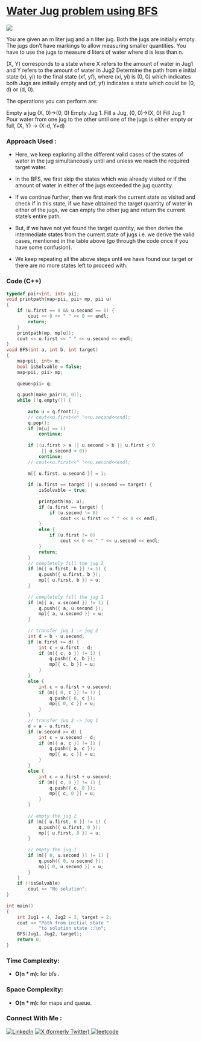 # [Water Jug problem using BFS](https://www.geeksforgeeks.org/water-jug-problem-using-bfs/)

![](https://badgen.net/badge/Level/Medium/yellow)

You are given an m liter jug and a n liter jug. Both the jugs are initially empty. The jugs don’t have markings to allow measuring smaller quantities. You have to use the jugs to measure d liters of water where d is less than n. 

(X, Y) corresponds to a state where X refers to the amount of water in Jug1 and Y refers to the amount of water in Jug2 
Determine the path from e initial state (xi, yi) to the final state (xf, yf), where (xi, yi) is (0, 0) which indicates both Jugs are initially empty and (xf, yf) indicates a state which could be (0, d) or (d, 0).

The operations you can perform are: 

Empty a jug (X, 0)->(0, 0) Empty Jug 1.
Fill a Jug, (0, 0)->(X, 0) Fill Jug 1
Pour water from one jug to the other until one of the jugs is either empty or full, (X, Y) -> (X-d, Y+d)

### Approach Used :

-   Here, we keep exploring all the different valid cases of the states of water in the jug simultaneously until and unless we reach the required target water.

-   In the BFS, we first skip the states which was already visited or if the amount of water in either of the jugs exceeded the jug quantity. 

-   If we continue further, then we first mark the current state as visited and check if in this state, if we have obtained the target quantity of water in either of the jugs, we can empty the other jug and return the current state’s entire path.

-   But, if we have not yet found the target quantity, we then derive the intermediate states from the current state of jugs i.e. we derive the valid cases, mentioned in the table above (go through the code once if you have some confusion).

-   We keep repeating all the above steps until we have found our target or there are no more states left to proceed with.

### Code (C++)

```cpp
typedef pair<int, int> pii;
void printpath(map<pii, pii> mp, pii u)
{
    if (u.first == 0 && u.second == 0) {
        cout << 0 << " " << 0 << endl;
        return;
    }
    printpath(mp, mp[u]);
    cout << u.first << " " << u.second << endl;
}
void BFS(int a, int b, int target)
{
    map<pii, int> m;
    bool isSolvable = false;
    map<pii, pii> mp;
 
    queue<pii> q;
 
    q.push(make_pair(0, 0));
    while (!q.empty()) {
 
        auto u = q.front();
        // cout<<u.first<<" "<<u.second<<endl;
        q.pop();
        if (m[u] == 1)
            continue;
 
        if ((u.first > a || u.second > b || u.first < 0
             || u.second < 0))
            continue;
        // cout<<u.first<<" "<<u.second<<endl;
 
        m[{ u.first, u.second }] = 1;
 
        if (u.first == target || u.second == target) {
            isSolvable = true;
 
            printpath(mp, u);
            if (u.first == target) {
                if (u.second != 0)
                    cout << u.first << " " << 0 << endl;
            }
            else {
                if (u.first != 0)
                    cout << 0 << " " << u.second << endl;
            }
            return;
        }
        // completely fill the jug 2
        if (m[{ u.first, b }] != 1) {
            q.push({ u.first, b });
            mp[{ u.first, b }] = u;
        }
 
        // completely fill the jug 1
        if (m[{ a, u.second }] != 1) {
            q.push({ a, u.second });
            mp[{ a, u.second }] = u;
        }
 
        // transfer jug 1 -> jug 2
        int d = b - u.second;
        if (u.first >= d) {
            int c = u.first - d;
            if (m[{ c, b }] != 1) {
                q.push({ c, b });
                mp[{ c, b }] = u;
            }
        }
        else {
            int c = u.first + u.second;
            if (m[{ 0, c }] != 1) {
                q.push({ 0, c });
                mp[{ 0, c }] = u;
            }
        }
        // transfer jug 2 -> jug 1
        d = a - u.first;
        if (u.second >= d) {
            int c = u.second - d;
            if (m[{ a, c }] != 1) {
                q.push({ a, c });
                mp[{ a, c }] = u;
            }
        }
        else {
            int c = u.first + u.second;
            if (m[{ c, 0 }] != 1) {
                q.push({ c, 0 });
                mp[{ c, 0 }] = u;
            }
        }
 
        // empty the jug 2
        if (m[{ u.first, 0 }] != 1) {
            q.push({ u.first, 0 });
            mp[{ u.first, 0 }] = u;
        }
 
        // empty the jug 1
        if (m[{ 0, u.second }] != 1) {
            q.push({ 0, u.second });
            mp[{ 0, u.second }] = u;
        }
    }
    if (!isSolvable)
        cout << "No solution";
}
 
int main()
{
    int Jug1 = 4, Jug2 = 3, target = 2;
    cout << "Path from initial state "
            "to solution state ::\n";
    BFS(Jug1, Jug2, target);
    return 0;
}
```

### Time Complexity:
- **O(n * m):** for bfs .

### Space Complexity:
- **O(n * m):** for maps and queue.

### Connect With Me : 

<a href="https://www.linkedin.com/in/shivam-ray-b4306524a/" target="_blank"><img src="https://img.shields.io/badge/LinkedIn-0077B5?style=for-the-badge&logo=linkedin&logoColor=white" alt="LinkedIn"></a>
<a href="https://x.com/rai_shivam11/" target="_blank"><img src="https://img.shields.io/badge/Twitter-1DA1F2?style=for-the-badge&logo=twitter&logoColor=white" alt="X (formerly Twitter)">
</a>
<a href="https://leetcode.com/u/shrunited0702/" target="_blank"><img src="https://img.shields.io/badge/LeetCode-000000?style=for-the-badge&logo=LeetCode&logoColor=#d16c06" alt="leetcode">
</a>